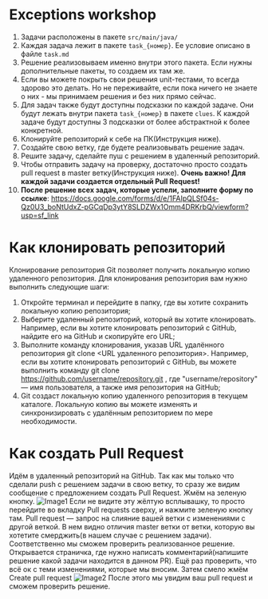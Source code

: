 # Exceptions workshop

1. Задачи расположены в пакете `src/main/java/`
2. Каждая задача лежит в пакете `task_{номер}`. Ее условие описано в файле `task.md`
3. Решение реализовываем именно внутри этого пакета. Если нужны дополнительные пакеты, то создаем их там же.
4. Если вы можете покрыть свои решения unit-тестами, то всегда здорово это делать. Но не переживайте, если пока ничего
   не знаете о них - мы принимаем решения и без них прямо сейчас.
5. Для задач также будут доступны подсказки по каждой задаче. Они будут лежать внутри пакета `task_{номер}` в
   пакете `clues`. К каждой задаче будут доступны 3 подсказки от более абстрактной к более конкретной.
6. Клонируйте репозиторий к себе на ПК(Инструкция ниже).
7. Создайте свою ветку, где будете реализовывать решение задач.
8. Решите задачу, сделайте пуш с решением в удаленный репозиторий.
9. Чтобы отправить задачу на проверку, достаточно просто создать pull request в master ветку(Инструкция ниже).
   **Очень важно! Для каждой задачи создается отдельный Pull Request!**
10. **После решение всех задач, которые успели, заполните форму по ссылке**: https://docs.google.com/forms/d/e/1FAIpQLSf04s-Qz0U3_boNtUdxZ-pGCqDp3ytY8SLDZWx1Omm4DRKrbQ/viewform?usp=sf_link

# Как клонировать репозиторий

Клонирование репозитория Git позволяет получить локальную копию удаленного репозитория. Для клонирования репозитория вам нужно выполнить следующие шаги:
1. Откройте терминал и перейдите в папку, где вы хотите сохранить локальную копию репозитория;
2. Выберите удаленный репозиторий, который вы хотите клонировать. Например, если вы хотите клонировать репозиторий с GitHub, найдите его на GitHub и скопируйте его URL;
3. Выполните команду клонирования, указав URL удалённого репозитория git clone <URL удаленного репозитория>.
   Например, если вы хотите клонировать репозиторий с GitHub, вы можете выполнить команду git clone <https://github.com/username/repository.git> , где "username/repository" — имя пользователя, а также имя репозитория на GitHub;
5. Git создаст локальную копию удаленного репозитория в текущем каталоге. Локальную копию вы можете изменять и синхронизировать с удалённым репозиторием по мере необходимости.

# Как создать Pull Request
Идём в удаленный репозиторий на GitHub. Так как мы только что сделали push с решением задачи в свою ветку, то сразу же видим сообщение с предложением создать Pull Request.
Жмём на зеленую кнопку.
![Image1](https://github.com/FAANG-School/exceptions_workshop/blob/master/images/image1.png)
Если не видите эту жёлтую всплывашку, то просто перейдите во вкладку Pull requests сверху, и нажмите зеленую кнопку там.
Pull request — запрос на слияние вашей ветки с изменениями с другой веткой.
В нем видно отличия master ветки от ветки, которую вы хотетите смерджить(в нашем случае с решением задачи). 
Соответственно мы сможем проверить реализованное решение.
Открывается страничка, где нужно написать комментарий(напишите решение какой задачи находится в данном PR).
Ещё раз проверить, что всё ок с теми изменениями, которые мы вносим.
Затем смело жмём Create pull request
![Image2](https://github.com/FAANG-School/exceptions_workshop/blob/master/images/image2.png)
После этого мы увидим ваш pull request и сможем проверить решение.

